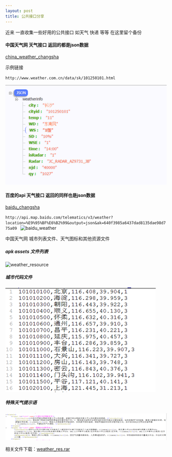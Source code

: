 ```yaml
---
layout: post
title: 公共接口分享
---
```


 近来 一直收集一些好用的公共接口 如天气  快递 等等  在这里留个备份
	
	
 #### 中国天气网 天气接口 返回的都是json数据

 [china_weather_changsha](http://www.weather.com.cn/data/sk/101250101.html)

 示例链接 

 `
 http://www.weather.com.cn/data/sk/101250101.html
 `

 ![china_weather](../img/china_weather.png)

 #### 百度的api 天气接口  返回的同样也是json数据

 [baidu_changsha](http://api.map.baidu.com/telematics/v3/weather?location=%E9%95%BF%E6%B2%99&output=json&ak=640f3985a6437dad8135dae98d775a09)
 
 `http://api.map.baidu.com/telematics/v3/weather?location=%E9%95%BF%E6%B2%99&output=json&ak=640f3985a6437dad8135dae98d775a09
 ` 
![baidu_weather](../../../img/baidu_weather.png)


中国天气网 城市列表文件、天气图标和其他资源文件

##### apk assets 文件列表<br/>
![weather_resource](../../img/weather_resource.png "apk assets 文件列表")

##### 城市代码文件<br/>
![citylist](../img/city_list.png "城市代码文件")

##### 特殊天气提示语<br/>
![signals](../img/signals.png "特殊天气提示语")

相关文件下载：[weather_res.rar](../files/weather_res.rar)






